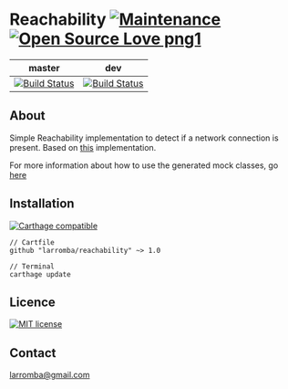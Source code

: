 # Reachability [![Maintenance](https://img.shields.io/badge/Maintained%3F-yes-green.svg)](https://img.shields.io) [![Open Source Love png1](https://badges.frapsoft.com/os/v1/open-source.png?v=103)](https://github.com/ellerbrock/open-source-badges/)

| master  | dev |
| ------------- | ------------- |
| [![Build Status](https://travis-ci.com/larromba/Reachability.svg?branch=master)](https://travis-ci.com/larromba/reachability) | [![Build Status](https://travis-ci.com/larromba/Reachability.svg?branch=dev)](https://travis-ci.com/larromba/reachability) |

## About
Simple Reachability implementation to detect if a network connection is present. Based on [this](https://github.com/larromba/etcetera) implementation.

For more information about how to use the generated mock classes, go [here](https://github.com/larromba/swift-mockable)

## Installation

[![Carthage compatible](https://img.shields.io/badge/Carthage-compatible-4BC51D.svg?style=flat)](https://github.com/Carthage/Carthage)

```
// Cartfile
github "larromba/reachability" ~> 1.0
```

```
// Terminal
carthage update
```

## Licence
[![MIT license](https://img.shields.io/badge/License-MIT-blue.svg)](https://lbesson.mit-license.org/)

## Contact
larromba@gmail.com
